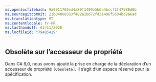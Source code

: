 ```yaml
---
ms.openlocfilehash: 9a9911702ed4a80f1409b5b6a4bccf1f47588d0b
ms.sourcegitcommit: 21b04008503f402a1bd72fd31496f5604bd8a6ad
ms.translationtype: MT
ms.contentlocale: fr-FR
ms.lasthandoff: 03/11/2020
ms.locfileid: "79485419"
---
```

## <a name="obsolete-on-property-accessor"></a>Obsolète sur l’accesseur de propriété

Dans C# 8,0, nous avons ajouté la prise en charge de la déclaration d’un accesseur de propriété `[Obsolete]`. Il s’agit d’un espace réservé pour la spécification.
